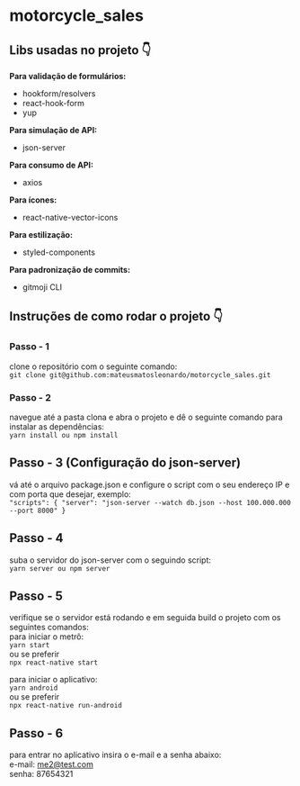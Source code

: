 # motorcycle_sales
## Libs usadas no projeto 👇
**Para validação de formulários:**
<br>
- hookform/resolvers
- react-hook-form
- yup

**Para simulação de API:**
- json-server

**Para consumo de API:**
- axios

**Para ícones:**
- react-native-vector-icons

**Para estilização:**
- styled-components

**Para padronização de commits:**
- gitmoji CLI

## Instruções de como rodar o projeto 👇
### Passo - 1
clone o repositório com o seguinte comando:
<br>
`git clone git@github.com:mateusmatosleonardo/motorcycle_sales.git`
### Passo - 2
navegue até a pasta clona e abra o projeto e dê o seguinte comando para instalar as dependências:
<br>
`yarn install ou npm install`
## Passo - 3 (Configuração do json-server)
vá até o arquivo package.json e configure o script com o seu endereço IP e com porta que desejar, exemplo:
<br>
`
"scripts": {
    "server": "json-server --watch db.json --host 100.000.000 --port 8000"
  }
`
## Passo - 4 
suba o servidor do json-server com o seguindo script:
<br>
`yarn server ou npm server`
 
 ## Passo - 5
 verifique se o servidor está rodando e em seguida build o projeto com os seguintes comandos:
 <br>
 para iniciar o metrô:
 <br>
 `yarn start`
 <br>
 ou se preferir
 <br>
 `npx react-native start`
 
 para iniciar o aplicativo:
 <br>
 `yarn android`
 <br>
 ou se preferir
 <br>
 `npx react-native run-android`
 
 ## Passo - 6
 para entrar no aplicativo insira o e-mail e a senha abaixo:
 <br>
 e-mail: me2@test.com
 <br>
 senha: 87654321




